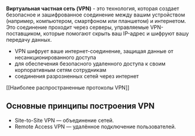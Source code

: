 **Виртуальная частная сеть (VPN)** - это технология, которая создает безопасное и зашифрованное соединение между вашим устройством (например, компьютером, смартфоном или планшетом) и интернетом. Это соединение проходит через серверы, управляемые VPN-поставщиком, которые помогают скрыть ваш IP-адрес и шифруют вашу передачу данных.


- VPN шифрует ваше интернет-соединение, защищая данные от несанкционированного доступа
- для обеспечения безопасного удаленного доступа к своим корпоративным сетям сотрудникам
- соединения разрозненных сетей через интернет

[[Наиболее распространенные протоколы VPN]]


## Основные принципы построения VPN

- Site-to-Site VPN — объединение сетей.
- Remote Access VPN — удалённое подключение пользователей.
